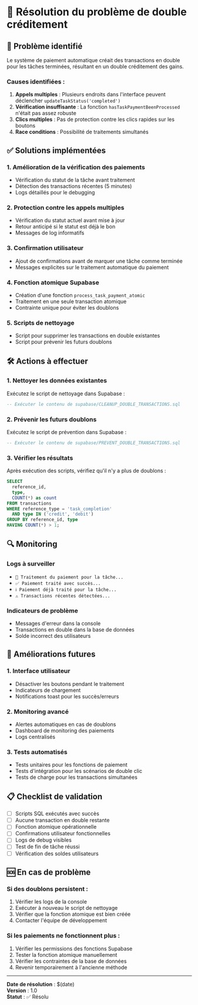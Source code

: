 # 🔧 Résolution du problème de double créditement

## 🚨 Problème identifié

Le système de paiement automatique créait des transactions en double pour les tâches terminées, résultant en un double créditement des gains.

### Causes identifiées :
1. **Appels multiples** : Plusieurs endroits dans l'interface peuvent déclencher `updateTaskStatus('completed')`
2. **Vérification insuffisante** : La fonction `hasTaskPaymentBeenProcessed` n'était pas assez robuste
3. **Clics multiples** : Pas de protection contre les clics rapides sur les boutons
4. **Race conditions** : Possibilité de traitements simultanés

## ✅ Solutions implémentées

### 1. **Amélioration de la vérification des paiements**
- Vérification du statut de la tâche avant traitement
- Détection des transactions récentes (5 minutes)
- Logs détaillés pour le debugging

### 2. **Protection contre les appels multiples**
- Vérification du statut actuel avant mise à jour
- Retour anticipé si le statut est déjà le bon
- Messages de log informatifs

### 3. **Confirmation utilisateur**
- Ajout de confirmations avant de marquer une tâche comme terminée
- Messages explicites sur le traitement automatique du paiement

### 4. **Fonction atomique Supabase**
- Création d'une fonction `process_task_payment_atomic` 
- Traitement en une seule transaction atomique
- Contrainte unique pour éviter les doublons

### 5. **Scripts de nettoyage**
- Script pour supprimer les transactions en double existantes
- Script pour prévenir les futurs doublons

## 🛠️ Actions à effectuer

### 1. **Nettoyer les données existantes**
Exécutez le script de nettoyage dans Supabase :
```sql
-- Exécuter le contenu de supabase/CLEANUP_DOUBLE_TRANSACTIONS.sql
```

### 2. **Prévenir les futurs doublons**
Exécutez le script de prévention dans Supabase :
```sql
-- Exécuter le contenu de supabase/PREVENT_DOUBLE_TRANSACTIONS.sql
```

### 3. **Vérifier les résultats**
Après exécution des scripts, vérifiez qu'il n'y a plus de doublons :
```sql
SELECT 
  reference_id,
  type,
  COUNT(*) as count
FROM transactions 
WHERE reference_type = 'task_completion'
  AND type IN ('credit', 'debit')
GROUP BY reference_id, type
HAVING COUNT(*) > 1;
```

## 🔍 Monitoring

### Logs à surveiller
- `🔄 Traitement du paiement pour la tâche...`
- `✅ Paiement traité avec succès...`
- `ℹ️ Paiement déjà traité pour la tâche...`
- `⚠️ Transactions récentes détectées...`

### Indicateurs de problème
- Messages d'erreur dans la console
- Transactions en double dans la base de données
- Solde incorrect des utilisateurs

## 🚀 Améliorations futures

### 1. **Interface utilisateur**
- Désactiver les boutons pendant le traitement
- Indicateurs de chargement
- Notifications toast pour les succès/erreurs

### 2. **Monitoring avancé**
- Alertes automatiques en cas de doublons
- Dashboard de monitoring des paiements
- Logs centralisés

### 3. **Tests automatisés**
- Tests unitaires pour les fonctions de paiement
- Tests d'intégration pour les scénarios de double clic
- Tests de charge pour les transactions simultanées

## 📋 Checklist de validation

- [ ] Scripts SQL exécutés avec succès
- [ ] Aucune transaction en double restante
- [ ] Fonction atomique opérationnelle
- [ ] Confirmations utilisateur fonctionnelles
- [ ] Logs de debug visibles
- [ ] Test de fin de tâche réussi
- [ ] Vérification des soldes utilisateurs

## 🆘 En cas de problème

### Si des doublons persistent :
1. Vérifier les logs de la console
2. Exécuter à nouveau le script de nettoyage
3. Vérifier que la fonction atomique est bien créée
4. Contacter l'équipe de développement

### Si les paiements ne fonctionnent plus :
1. Vérifier les permissions des fonctions Supabase
2. Tester la fonction atomique manuellement
3. Vérifier les contraintes de la base de données
4. Revenir temporairement à l'ancienne méthode

---

**Date de résolution** : $(date)  
**Version** : 1.0  
**Statut** : ✅ Résolu
